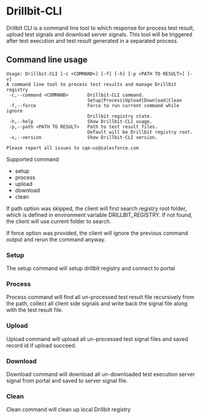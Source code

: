 # Drillbit-CLI

Drillbit CLI is a command line tool to which response for process test result, upload test signals and download server signals. This tool will be triggered after test execution and test result generated in a separated process. 

## Command line usage
```
Usage: Drillbit-CLI [-c <COMMAND>] [-f] [-h] [-p <PATH TO RESULT>] [-v]
A command line tool to process test results and manage Drillbit registry
 -c,--command <COMMAND>       Drillbit-CLI command.
                              Setup|Process|Upload|Download|Clean
 -f,--force                   Force to run current command while ignore
                              Drillbit registry state.
 -h,--help                    Show Drillbit-CLI usage.
 -p,--path <PATH TO RESULT>   Path to test result files.
                              Default will be Drillbit registry root.
 -v,--version                 Show Drillbit-CLI version.

Please report all issues to cqe-us@salesforce.com
```
Supported command
* setup
* process
* upload
* download
* clean

If path option was skipped, the client will first search registry root folder, which is defined in environment variable DRILLBIT_REGISTRY. If not found, the client will use current folder to search.

If force option was provided, the client will ignore the previous command output and rerun the command anyway. 

### Setup
The setup command will setup drillbit registry and connect to portal
### Process
Process command will find all un-processed test result file recursively from the path, collect all client side signals and write back the signal file along with the test result file.
### Upload
Upload command will upload all un-processed test signal files and saved record id if upload succeed.
### Download
Download command will download all un-downloaded test execution server signal from portal and saved to server signal file.
### Clean
Clean command will clean up local Drillbit registry



